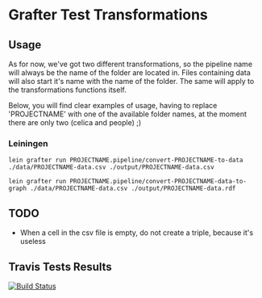 # Grafter Test Transformations

## Usage

As for now, we've got two different transformations, so the pipeline name will always be the name of the folder are located in. Files containing data will also start it's name with the name of the folder. The same will apply to the transformations functions itself.

Below, you will find clear examples of usage, having to replace 'PROJECTNAME' with one of the available folder names, at the moment there are only two (celica and people) ;)

### Leiningen

`lein grafter run PROJECTNAME.pipeline/convert-PROJECTNAME-to-data ./data/PROJECTNAME-data.csv ./output/PROJECTNAME-data.csv`

`lein grafter run PROJECTNAME.pipeline/convert-PROJECTNAME-data-to-graph ./data/PROJECTNAME-data.csv ./output/PROJECTNAME-data.rdf`

## TODO

- When a cell in the csv file is empty, do not create a triple, because it's useless

## Travis Tests Results
[![Build Status](https://travis-ci.org/xaabi6/Grafter-Transformations.svg?branch=develop)](https://travis-ci.org/xaabi6/Grafter-Transformations)

